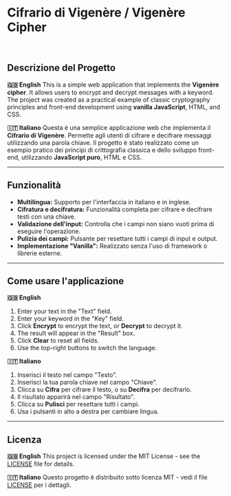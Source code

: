 # Cifrario di Vigenère / Vigenère Cipher

<br>

## Descrizione del Progetto

**🇬🇧 English**
This is a simple web application that implements the **Vigenère cipher**. It allows users to encrypt and decrypt messages with a keyword. The project was created as a practical example of classic cryptography principles and front-end development using **vanilla JavaScript**, HTML, and CSS.

**🇮🇹 Italiano**
Questa è una semplice applicazione web che implementa il **Cifrario di Vigenère**. Permette agli utenti di cifrare e decifrare messaggi utilizzando una parola chiave. Il progetto è stato realizzato come un esempio pratico dei principi di crittografia classica e dello sviluppo front-end, utilizzando **JavaScript puro**, HTML e CSS.

-----

## Funzionalità

  * **Multilingua:** Supporto per l'interfaccia in italiano e in inglese.
  * **Cifratura e decifratura:** Funzionalità completa per cifrare e decifrare testi con una chiave.
  * **Validazione dell'input:** Controlla che i campi non siano vuoti prima di eseguire l'operazione.
  * **Pulizia dei campi:** Pulsante per resettare tutti i campi di input e output.
  * **Implementazione "Vanilla":** Realizzato senza l'uso di framework o librerie esterne.

-----

## Come usare l'applicazione

**🇬🇧 English**

1.  Enter your text in the "Text" field.
2.  Enter your keyword in the "Key" field.
3.  Click **Encrypt** to encrypt the text, or **Decrypt** to decrypt it.
4.  The result will appear in the "Result" box.
5.  Click **Clear** to reset all fields.
6.  Use the top-right buttons to switch the language.

**🇮🇹 Italiano**

1.  Inserisci il testo nel campo "Testo".
2.  Inserisci la tua parola chiave nel campo "Chiave".
3.  Clicca su **Cifra** per cifrare il testo, o su **Decifra** per decifrarlo.
4.  Il risultato apparirà nel campo "Risultato".
5.  Clicca su **Pulisci** per resettare tutti i campi.
6.  Usa i pulsanti in alto a destra per cambiare lingua.

-----

## Licenza

**🇬🇧 English**
This project is licensed under the MIT License - see the [LICENSE](https://www.google.com/search?q=LICENSE) file for details.

**🇮🇹 Italiano**
Questo progetto è distribuito sotto licenza MIT - vedi il file [LICENSE](https://www.google.com/search?q=LICENSE) per i dettagli.

